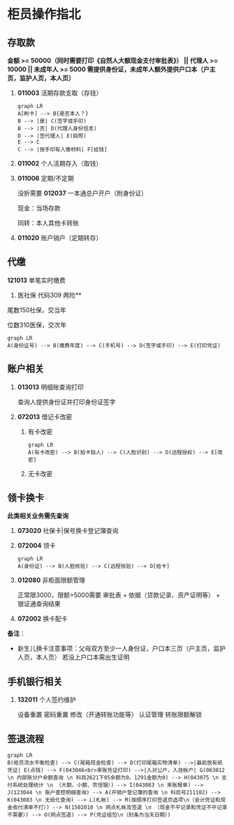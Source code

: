 # 柜员操作指北

## 存取款

**金额 >= 50000（同时需要打印《自然人大额现金支付审批表》） || 代理人 >= 10000 || 未成年人 >= 5000 需提供身份证，未成年人额外提供户口本（户主页，监护人页，本人页）**

1. **011003** 活期存款支取（存钱）

   ``` mermaid
   graph LR
   A[刷卡] --> B{是否本人？}
   B --> |是| C(签字或手印)
   B --> |否| D(代理人身份信息)
   D --> |签代理人| E(拍照)
   E --> C
   C --> |按手印有人像材料| F[给钱]
   ```

2. **011002** 个人活期存入（取钱）

3. **011006** 定期/不定期

   没折需要 **012037** 一本通总户开户（附身份证）

   现金：当场存款

   同转：本人其他卡转账

4. **011020** 账户销户（定期转存）

##  代缴

**121013** 单笔实时缴费

1.  医社保 代码309 两险**

   尾数150社保，交当年

   位数310医保，交次年

   ``` mermaid
   graph LR
   A(身份证号) --> B(缴费年度) --> C(手机号) --> D(签字或手印) --> E(打印凭证)
   ```


## 账户相关

1. **013013** 明细账查询打印

   查询人提供身份证并打印身份证签字

2. **072013** 借记卡改密

   1. 有卡改密

      ``` mermaid
      graph LR
      A(有卡改密) --> B(拍卡拍人) --> C(人脸识别) --> D(远程授权) --> E[改密]
      ```

   2. 无卡改密

## 领卡换卡

**此类相关业务需先查询**

1. **073020** 社保卡|保号换卡登记簿查询

2. **072004** 领卡

   ```mermaid
   graph LR
   A(身份证) --> B(人脸核验) --> C(远程核验) --> D[给卡]
   ```

3. **012080** 非柜面限额管理

   正常限3000，限额>5000需要 审批表 + 依据（贷款记录、资产证明等） + 银证通查询结果

4. **072002** 换卡配卡

**备注**： 

- 新生儿换卡注意事项：父母双方至少一人身份证，户口本三页（户主页，监护人页，本人页） 若没上户口本需出生证明

## 手机银行相关

1. **132011** 个人签约维护

   设备重置 密码重置 修改（开通转账功能等） 认证管理 转账限额解锁

## 签退流程

``` mermaid
graph LR
B(柜员流水平衡检查) --> C(尾箱现金检查) --> D(打印尾箱实物清单) -->|最前放有纸凭证| E(点钱) --> F(043046<br>来账凭证打印) -->|入对公户，入挂帐户| G(063012 \n 内部账分户余额查询 \n 科目2621下05余额为0，1291金额为0) --> H(043075 \n 支付系统处理统计 \n （大额、小额、农信银）) --> I(043083 \n 来账报单) --> J(123044 \n 账户查控明细查询) --> A(开销户登记簿的查询 \n 科目号211102) --> K(043083 \n 无纸化查询) --> L(札帐) --> M(按顺序打印签退页选项\n（会计凭证和现金收付清单不打）) --> N(1502010 \n 网点札帐及签退 \n （现金不平记录和凭证不平记录不需要）) --> O(网点签退) --> P(凭证组包\n（封条为当天日期）)
```

